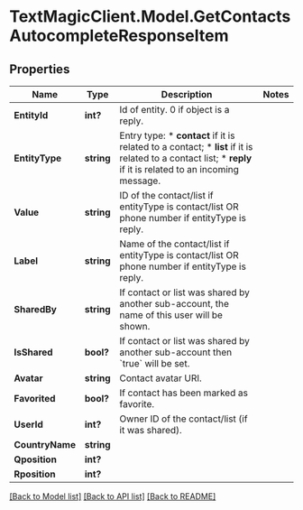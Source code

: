 # TextMagicClient.Model.GetContactsAutocompleteResponseItem
## Properties

Name | Type | Description | Notes
------------ | ------------- | ------------- | -------------
**EntityId** | **int?** | Id of entity. 0 if object is a reply. | 
**EntityType** | **string** | Entry type: * **contact** if it is related to a contact; * **list** if it is related to a contact list; * **reply** if it is related to an incoming message.  | 
**Value** | **string** | ID of the contact/list if entityType is contact/list OR phone number if entityType is reply. | 
**Label** | **string** | Name of the contact/list if entityType is contact/list OR phone number if entityType is reply. | 
**SharedBy** | **string** | If contact or list was shared by another sub-account, the name of this user will be shown. | 
**IsShared** | **bool?** | If contact or list was shared by another sub-account then &#x60;true&#x60; will be set. | 
**Avatar** | **string** | Contact avatar URI. | 
**Favorited** | **bool?** | If contact has been marked as favorite. | 
**UserId** | **int?** | Owner ID of the contact/list (if it was shared). | 
**CountryName** | **string** |  | 
**Qposition** | **int?** |  | 
**Rposition** | **int?** |  | 

[[Back to Model list]](../README.md#documentation-for-models) [[Back to API list]](../README.md#documentation-for-api-endpoints) [[Back to README]](../README.md)

